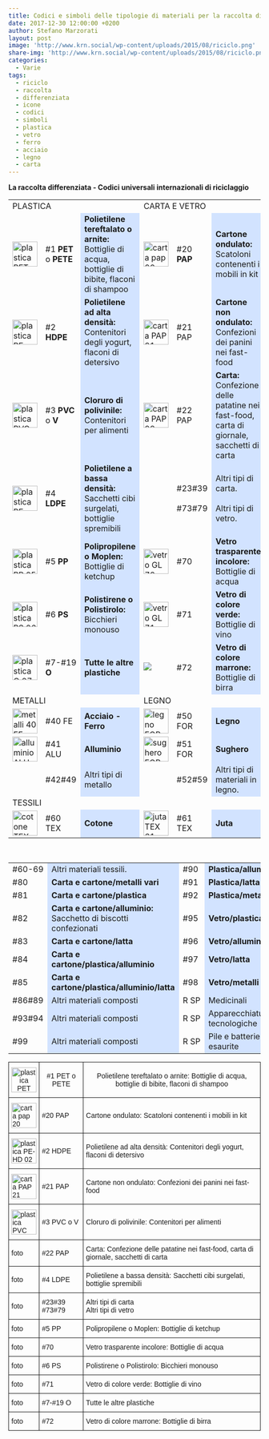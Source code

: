 ```yaml
---
title: Codici e simboli delle tipologie di materiali per la raccolta differenziata
date: 2017-12-30 12:00:00 +0200
author: Stefano Marzorati
layout: post
image: 'http://www.krn.social/wp-content/uploads/2015/08/riciclo.png'
share-img: 'http://www.krn.social/wp-content/uploads/2015/08/riciclo.png'
categories:
  - Varie
tags:
  - riciclo
  - raccolta
  - differenziata
  - icone
  - codici
  - simboli
  - plastica
  - vetro
  - ferro
  - acciaio
  - legno
  - carta
---
```

**La raccolta differenziata - Codici universali internazionali di riciclaggio**   

<table width="100%" cellspacing="10" class="did">
<tr>
<td colspan="3" class="Ttab">PLASTICA</td>
<td colspan="3" class="Ttab">CARTA E VETRO</td>
</tr>
<tr>
<td><img src="http://www.difesambiente.it/immagini/PET_01.gif" alt="plastica PET" width="50" height="50" /></td>
<td class="did">#1 <strong>PET</strong> o <strong>PETE</strong></td>
<td width="50%" bgcolor="#D2E3FF"><strong>Polietilene tereftalato o arnite:</strong> Bottiglie di acqua, bottiglie di bibite, flaconi di shampoo</td>
<td><img src="http://www.difesambiente.it/immagini/PAP_20.gif" alt="carta pap 20" width="50" height="50" /></td>
<td>#20 <strong>PAP</strong></td>
<td width="50%" bgcolor="#D2E3FF"><strong>Cartone ondulato:</strong> Scatoloni contenenti i mobili in kit</td>
</tr>
<tr>
<td><img src="http://www.difesambiente.it/immagini/PE_02.gif" alt="plastica PE-HD 02" width="50" height="50" /></td>
<td>#2 <strong>HDPE</strong></td>
<td bgcolor="#D2E3FF"><strong>Polietilene ad alta densit&agrave;:</strong> Contenitori degli yogurt, flaconi di detersivo</td>
<td><img src="http://www.difesambiente.it/immagini/PAP_21.gif" alt="carta PAP 21" width="50" height="50" /></td>
<td>#21 PAP</td>
<td bgcolor="#D2E3FF"><strong>Cartone non ondulato:</strong> Confezioni dei panini nei fast-food</td>
</tr>
<tr>
<td><img src="http://www.difesambiente.it/immagini/PVC_03.gif" alt="plastica PVC 03" width="50" height="50" /></td>
<td>#3 <strong>PVC</strong> o <strong>V</strong></td>
<td bgcolor="#D2E3FF"><strong>Cloruro di polivinile:</strong> Contenitori per alimenti</td>
<td><img src="http://www.difesambiente.it/immagini/PAP_22.gif" alt="carta PAP 22" width="50" height="50" /></td>
<td>#22 PAP</td>
<td bgcolor="#D2E3FF"><strong>Carta:</strong> Confezione delle patatine nei fast-food, carta di giornale, sacchetti di carta</td>
</tr>
<tr>
<td><img src="http://www.difesambiente.it/immagini/PE_04.gif" alt="plastica PE-LD" width="50" height="50" /></td>
<td>#4 <strong>LDPE</strong></td>
<td bgcolor="#D2E3FF"><strong>Polietilene a bassa densit&agrave;:</strong> Sacchetti cibi surgelati, bottiglie spremibili</td>
<td>&nbsp;</td>
<td>#23#39<br />
<br />
#73#79<br /></td>
<td bgcolor="#D2E3FF">Altri tipi di carta.<br />
<br />
Altri tipi di vetro. </td>
</tr>
<tr>
<td><img src="http://www.difesambiente.it/immagini/PP_05.gif" alt="plastica PP 05" width="50" height="50" /></td>
<td>#5 <strong>PP</strong></td>
<td bgcolor="#D2E3FF"><strong>Polipropilene o Moplen:</strong> Bottiglie di ketchup</td>
<td><img src="http://www.difesambiente.it/immagini/GL_70.gif" alt="vetro GL 70" width="50" height="50" /></td>
<td>#70</td>
<td bgcolor="#D2E3FF"><strong>Vetro trasparente incolore:</strong> Bottiglie di acqua</td>
</tr>
<tr>
<td><img src="http://www.difesambiente.it/immagini/PS_06gif.gif" alt="plastica PS 06" width="50" height="50" /></td>
<td>#6 <strong>PS</strong></td>
<td bgcolor="#D2E3FF"><strong>Polistirene o Polistirolo:</strong> Bicchieri monouso</td>
<td><img src="http://www.difesambiente.it/immagini/GL_71.gif" alt="vetro GL 71" width="50" height="50" /></td>
<td>#71</td>
<td bgcolor="#D2E3FF"><strong>Vetro di colore verde:</strong> Bottiglie di vino</td>
</tr>
<tr>
<td><img src="http://www.difesambiente.it/immagini/O_07gif.gif" alt="plastica O 07" width="50" height="50" /></td>
<td>#7-#19 <strong>O</strong></td>
<td bgcolor="#D2E3FF"><strong>Tutte le altre plastiche</strong></td>
<td><img src="http://www.difesambiente.it/immagini/GL_72.gif" />&nbsp;</td>
<td>#72</td>
<td bgcolor="#D2E3FF"><strong>Vetro di colore marrone:</strong> Bottiglie di birra</td>
</tr>
<tr>
<td colspan="3" class="Ttab">METALLI</td>
<td colspan="3" class="Ttab">LEGNO</td>
</tr>
<tr>
<td><img src="http://www.difesambiente.it/immagini/FE_40.gif" alt="metalli 40 FE" width="50" height="50" /></td>
<td>#40 FE</td>
<td bgcolor="#D2E3FF"><strong>Acciaio - Ferro</strong></td>
<td><img src="http://www.difesambiente.it/immagini/FOR_50.gif" alt="legno FOR 50" width="50" height="50" /></td>
<td>#50 FOR </td>
<td bgcolor="#D2E3FF"><strong>Legno</strong></td>
</tr>
<tr>
<td><img src="http://www.difesambiente.it/immagini/ALU_41.gif" alt="alluminio ALU 41" width="50" height="50" /></td>
<td>#41 ALU </td>
<td bgcolor="#D2E3FF"><strong>Alluminio</strong></td>
<td><img src="http://www.difesambiente.it/immagini/FOR_51.gif" alt="sughero FOR 51" width="50" height="50" /></td>
<td>#51 FOR </td>
<td bgcolor="#D2E3FF"><strong>Sughero</strong></td>
</tr>
<tr>
<td>&nbsp;</td>
<td>#42#49</td>
<td bgcolor="#D2E3FF">Altri tipi di metallo </td>
<td>&nbsp;</td>
<td>#52#59</td>
<td bgcolor="#D2E3FF">Altri tipi di materiali in legno.</td>
</tr>
<tr>
<td colspan="6" class="Ttab">TESSILI</td>
</tr>
<tr>
<td><img src="http://www.difesambiente.it/immagini/TEX_60.gif" alt="cotone TEX 60" width="50" height="50" /></td>
<td>#60 TEX</td>
<td bgcolor="#D2E3FF"><strong>Cotone</strong></td>
<td><img src="http://www.difesambiente.it/immagini/TEX_61.gif" alt="juta TEX 61" width="50" height="50" /></td>
<td>#61 TEX</td>
<td bgcolor="#D2E3FF"><strong>Juta</strong></td>
</tr>
</table>
<br>
<table width="100%" cellspacing="10" class="did">
<tr>
<td width="50" nowrap="nowrap">#60-69</td>
<td width="50%" bgcolor="#D2E3FF">Altri materiali tessili.</td>
<td width="50">#90</td>
<td width="50%" bgcolor="#D2E3FF"><strong>Plastica/alluminio</strong></td>
</tr>
<tr>
<td>#80</td>
<td bgcolor="#D2E3FF"><strong>Carta e cartone/metalli vari</strong></td>
<td>#91</td>
<td bgcolor="#D2E3FF"><strong>Plastica/latta</strong></td>
</tr>
<tr>
<td>#81</td>
<td bgcolor="#D2E3FF"><strong>Carta e cartone/plastica</strong></td>
<td>#92</td>
<td nowrap="nowrap" bgcolor="#D2E3FF"><strong>Plastica/metalli vari </strong></td>
</tr>
<tr>
<td>#82</td>
<td bgcolor="#D2E3FF"><strong>Carta e cartone/alluminio:</strong> Sacchetto di biscotti confezionati</td>
<td>#95</td>
<td bgcolor="#D2E3FF"><strong>Vetro/plastica</strong></td>
</tr>
<tr>
<td>#83</td>
<td bgcolor="#D2E3FF"><strong>Carta e cartone/latta</strong></td>
<td>#96</td>
<td bgcolor="#D2E3FF"><strong>Vetro/alluminio</strong></td>
</tr>
<tr>
<td>#84</td>
<td bgcolor="#D2E3FF"><strong>Carta e cartone/plastica/alluminio</strong></td>
<td>#97</td>
<td bgcolor="#D2E3FF"><strong>Vetro/latta</strong></td>
</tr>
<tr>
<td>#85</td>
<td bgcolor="#D2E3FF"><strong>Carta e cartone/plastica/alluminio/latta</strong></td>
<td>#98</td>
<td bgcolor="#D2E3FF"><strong>Vetro/metalli vari</strong></td>
</tr>
<tr>
<td>#86#89</td>
<td bgcolor="#D2E3FF">Altri materiali composti</td>
<td nowrap="nowrap">R SP </td>
<td bgcolor="#D2E3FF">Medicinali</td>
</tr>
<tr>
<td>#93#94</td>
<td bgcolor="#D2E3FF">Altri materiali composti</td>
<td>R SP </td>
<td bgcolor="#D2E3FF">Apparecchiature tecnologiche </td>
</tr>
<tr>
<td>#99</td>
<td bgcolor="#D2E3FF">Altri materiali composti</td>
<td>R SP </td>
<td bgcolor="#D2E3FF">Pile e batterie esaurite </td>
</tr>
</table>







<style type="text/css">
.tg  {border-collapse:collapse;border-spacing:0;margin:0px auto;}
.tg td{font-family:Arial, sans-serif;font-size:14px;padding:10px 5px;border-style:solid;border-width:1px;overflow:hidden;word-break:normal;}
.tg th{font-family:Arial, sans-serif;font-size:14px;font-weight:normal;padding:10px 5px;border-style:solid;border-width:1px;overflow:hidden;word-break:normal;}
</style>
<table class="tg">
  <tr>
    <th class="tg-031e"><img src="http://www.difesambiente.it/immagini/PET_01.gif" alt="plastica PET" width="50" height="50" /><br></th>
    <th class="tg-031e">#1 PET o PETE</th>
    <th class="tg-031e">Polietilene tereftalato o arnite: Bottiglie di acqua, bottiglie di bibite, flaconi di shampoo</th>
  </tr>
  <tr>
    <td class="tg-031e"><img src="http://www.difesambiente.it/immagini/PAP_20.gif" alt="carta pap 20" width="50" height="50" /></td>
    <td class="tg-031e">#20 PAP</td>
    <td class="tg-031e">Cartone ondulato: Scatoloni contenenti i mobili in kit</td>
  </tr>
  <tr>
    <td class="tg-031e"><img src="http://www.difesambiente.it/immagini/PE_02.gif" alt="plastica PE-HD 02" width="50" height="50" /></td>
    <td class="tg-031e">#2 HDPE</td>
    <td class="tg-031e">Polietilene ad alta densità: Contenitori degli yogurt, flaconi di detersivo</td>
  </tr>
  <tr>
    <td class="tg-031e"><img src="http://www.difesambiente.it/immagini/PAP_21.gif" alt="carta PAP 21" width="50" height="50" /></td>
    <td class="tg-031e">#21 PAP</td>
    <td class="tg-031e">Cartone non ondulato: Confezioni dei panini nei fast-food</td>
  </tr>
  <tr>
    <td class="tg-031e"><img src="http://www.difesambiente.it/immagini/PVC_03.gif" alt="plastica PVC 03" width="50" height="50" /></td>
    <td class="tg-031e">#3 PVC o V</td>
    <td class="tg-031e">Cloruro di polivinile: Contenitori per alimenti</td>
  </tr>
  <tr>
    <td class="tg-031e">foto</td>
    <td class="tg-031e">#22 PAP</td>
    <td class="tg-031e">Carta: Confezione delle patatine nei fast-food, carta di giornale, sacchetti di carta</td>
  </tr>
  <tr>
    <td class="tg-031e">foto</td>
    <td class="tg-031e">#4 LDPE</td>
    <td class="tg-031e">Polietilene a bassa densità: Sacchetti cibi surgelati, bottiglie spremibili</td>
  </tr>
  <tr>
    <td class="tg-031e">foto</td>
    <td class="tg-031e">#23#39<br>#73#79</td>
    <td class="tg-031e">Altri tipi di carta<br>Altri tipi di vetro</td>
  </tr>
  <tr>
    <td class="tg-031e">foto</td>
    <td class="tg-031e">#5 PP</td>
    <td class="tg-031e">Polipropilene o Moplen: Bottiglie di ketchup</td>
  </tr>
  <tr>
    <td class="tg-031e">foto</td>
    <td class="tg-031e">#70</td>
    <td class="tg-031e">Vetro trasparente incolore: Bottiglie di acqua</td>
  </tr>
  <tr>
    <td class="tg-031e">foto</td>
    <td class="tg-031e">#6 PS</td>
    <td class="tg-031e">Polistirene o Polistirolo: Bicchieri monouso</td>
  </tr>
  <tr>
    <td class="tg-031e">foto</td>
    <td class="tg-031e">#71</td>
    <td class="tg-031e">Vetro di colore verde: Bottiglie di vino</td>
  </tr>
  <tr>
    <td class="tg-031e">foto</td>
    <td class="tg-031e">#7-#19 O</td>
    <td class="tg-031e">Tutte le altre plastiche</td>
  </tr>
  <tr>
    <td class="tg-031e">foto</td>
    <td class="tg-031e">#72</td>
    <td class="tg-031e">Vetro di colore marrone: Bottiglie di birra</td>
  </tr>
</table>